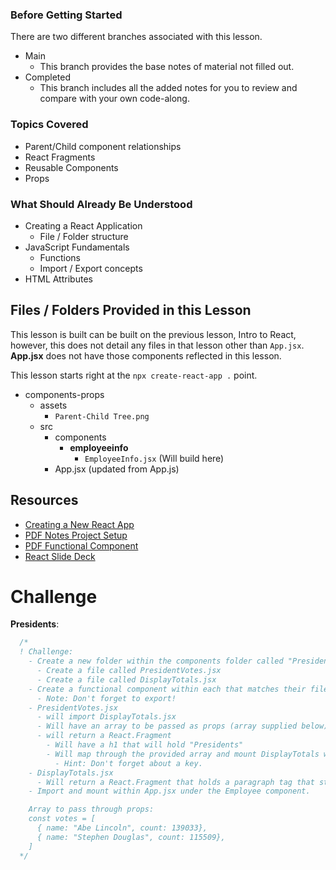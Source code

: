 ### Before Getting Started
There are two different branches associated with this lesson.
- Main
  - This branch provides the base notes of material not filled out.
- Completed
  - This branch includes all the added notes for you to review and compare with your own code-along.

### Topics Covered
- Parent/Child component relationships
- React Fragments
- Reusable Components
- Props 

### What Should Already Be Understood
- Creating a React Application
  - File / Folder structure
- JavaScript Fundamentals
  - Functions
  - Import / Export concepts
- HTML Attributes

## Files / Folders Provided in this Lesson
This lesson is built can be built on the previous lesson, Intro to React, however, this does not detail any files in that lesson other than `App.jsx`. **App.jsx** does not have those components reflected in this lesson.

This lesson starts right at the `npx create-react-app .` point.
- components-props
  - assets
    - `Parent-Child Tree.png`
  - src
    - components
      - **employeeinfo**
        - `EmployeeInfo.jsx` (Will build here)
    - App.jsx (updated from App.js)

## Resources
- [Creating a New React App](https://react.dev/learn/start-a-new-react-project)
- [PDF Notes Project Setup](https://files.gitbook.com/v0/b/gitbook-x-prod.appspot.com/o/spaces%2FtREBlxLhAPTB8ZVYiQy1%2Fuploads%2F85gYGO7YaVE24rYVczhc%2FCreating%20a%20React%20App.pdf?alt=media&token=bf0f7d96-a03e-4b50-9adc-d62af526c6c3)
- [PDF Functional Component](https://files.gitbook.com/v0/b/gitbook-x-prod.appspot.com/o/spaces%2FtREBlxLhAPTB8ZVYiQy1%2Fuploads%2FI7hJbXoIfL1qex9U8ipy%2FAppjs_FunctionalComponent.pdf?alt=media&token=6967bba4-00d7-4cd3-b568-cc99bec23c5e)
- [React Slide Deck](https://www.canva.com/design/DAFWhaqpzRc/qlUfqm93ZfFJSXl-N6yd9A/view#4)

# Challenge
**Presidents**:
```jsx
  /* 
  ! Challenge:
    - Create a new folder within the components folder called "Presidents"
      - Create a file called PresidentVotes.jsx
      - Create a file called DisplayTotals.jsx
    - Create a functional component within each that matches their file name.
      - Note: Don't forget to export!
    - PresidentVotes.jsx 
      - will import DisplayTotals.jsx
      - Will have an array to be passed as props (array supplied below)
      - will return a React.Fragment
        - Will have a h1 that will hold "Presidents"
        - Will map through the provided array and mount DisplayTotals with the values within each object.
          - Hint: Don't forget about a key.
    - DisplayTotals.jsx
      - Will return a React.Fragment that holds a paragraph tag that states "NAME had a total vote count of COUNT"
    - Import and mount within App.jsx under the Employee component.

    Array to pass through props:
    const votes = [
      { name: "Abe Lincoln", count: 139033},
      { name: "Stephen Douglas", count: 115509},
    ]
  */
```